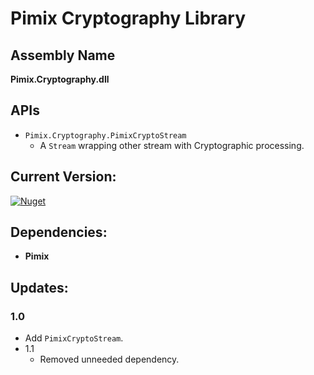 Pimix Cryptography Library
===

Assembly Name
---
**Pimix.Cryptography.dll**

APIs
---
- `Pimix.Cryptography.PimixCryptoStream`
  - A `Stream` wrapping other stream with Cryptographic processing.

Current Version:
---
[![Nuget](https://img.shields.io/nuget/v/Pimix.Cryptography.svg)](http://nuget.org/packages/Pimix.Cryptography)

Dependencies:
---
- **Pimix**

Updates:
---

### 1.0
- Add `PimixCryptoStream`.
- 1.1
  - Removed unneeded dependency.
